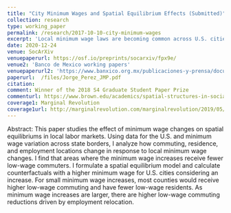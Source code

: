 ```yaml
---
title: "City Minimum Wages and Spatial Equilibrium Effects (Submitted)"
collection: research
type: working_paper
permalink: /research/2017-10-10-city-minimum-wages
excerpt: 'Local minimum wage laws are becoming common across U.S. cities, and their effects may be different from effects of state or nation-wide minimum wage policies. I study the effect of changes in local minimum wages on spatial equilibria in local labor markets.'
date: 2020-12-24
venue: SocArXiv
venuepaperurl: https://osf.io/preprints/socarxiv/fpx9e/
venue2: 'Banco de Mexico working papers'
venuepaperurl2: 'https://www.banxico.org.mx/publicaciones-y-prensa/documentos-de-investigacion-del-banco-de-mexico/%7BC713BCA8-CA5C-7306-1029-40BCCF513B09%7D.pdf'
paperurl:  /files/Jorge_Perez_JMP.pdf
citation: 
comment: Winner of the 2018 S4 Graduate Student Paper Prize 
commenturl: https://www.brown.edu/academics/spatial-structures-in-social-sciences/s4-graduate-student-paper-prize
coverage1: Marginal Revolution
coverage1url: http://marginalrevolution.com/marginalrevolution/2019/05/the-minimum-wage-and-migration-decisions.html
---
```

Abstract: This paper studies the effect of minimum wage changes on spatial equilibriums in local labor markets. Using data for the U.S. and minimum wage variation across state borders, I analyze how commuting, residence, and employment locations change in response to local minimum wage changes. I find that areas where the minimum wage increases receive fewer low-wage commuters. I formulate a spatial equilibrium model and calculate counterfactuals with a higher minimum wage for U.S. cities considering an increase. For small minimum wage increases, most counties would receive higher low-wage commuting and have fewer low-wage residents. As minimum wage increases are larger, there are
higher low-wage commuting reductions driven by employment relocation.
